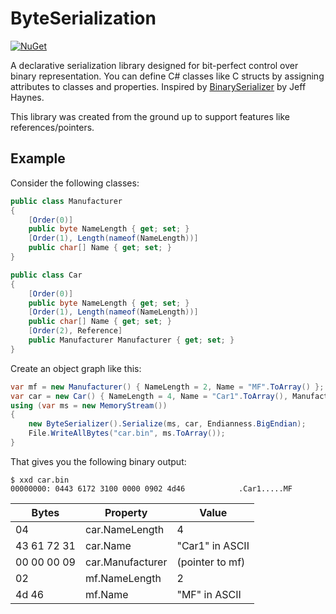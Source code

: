 # ByteSerialization

[![NuGet](https://img.shields.io/nuget/vpre/ByteSerialization)](https://nuget.org/packages/ByteSerialization)

A declarative serialization library designed for bit-perfect control over binary representation. 
You can define C# classes like C structs by assigning attributes to classes and properties. 
Inspired by [BinarySerializer](https://github.com/jefffhaynes/BinarySerializer) by Jeff Haynes. 

This library was created from the ground up to support features like references/pointers.

## Example

Consider the following classes:

```csharp
public class Manufacturer
{
    [Order(0)]
    public byte NameLength { get; set; }
    [Order(1), Length(nameof(NameLength))]
    public char[] Name { get; set; }
}

public class Car
{
    [Order(0)]
    public byte NameLength { get; set; }
    [Order(1), Length(nameof(NameLength))]
    public char[] Name { get; set; }
    [Order(2), Reference]
    public Manufacturer Manufacturer { get; set; }
}
```

Create an object graph like this:

```csharp
var mf = new Manufacturer() { NameLength = 2, Name = "MF".ToArray() };
var car = new Car() { NameLength = 4, Name = "Car1".ToArray(), Manufacturer = mf };
using (var ms = new MemoryStream())
{
    new ByteSerializer().Serialize(ms, car, Endianness.BigEndian);
    File.WriteAllBytes("car.bin", ms.ToArray());
}
```

That gives you the following binary output:

```console
$ xxd car.bin
00000000: 0443 6172 3100 0000 0902 4d46            .Car1.....MF
```

| Bytes       | Property         | Value             |
|-------------|------------------|-------------------|
| 04          | car.NameLength   | 4                 |
| 43 61 72 31 | car.Name         | "Car1" in ASCII   |
| 00 00 00 09 | car.Manufacturer | (pointer to mf)   |
| 02          | mf.NameLength    | 2                 |
| 4d 46       | mf.Name          | "MF" in ASCII     |
